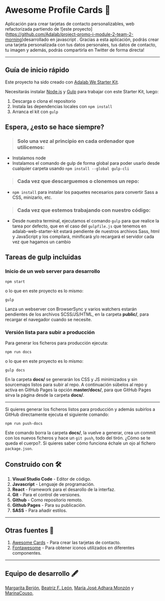# Awesome Profile Cards :information_desk_person:

Aplicación para crear tarjetas de contacto personalizables, web refactorizada partiendo de ![este proyecto] (https://github.com/Adalab/project-promo-i-module-2-team-2-morning)desarrollado en javascript . Gracias a esta aplicación, podrás crear una tarjeta personalizada con tus datos personales, tus datos de contacto, tu imagen y además, podrás compartirla en Twitter de forma directa!

---

## Guía de inicio rápido

Este proyecto ha sido creado con [Adalab We Starter Kit](https://github.com/Adalab/Adalab-web-starter-kit).

Necesitarás instalar [Node.js](https://nodejs.org/) y [Gulp](https://gulpjs.com) para trabajar con este Starter Kit, luego:

1. Descarga o clona el repositorio
2. Instala las dependencias locales con `npm install`
3. Arranca el kit con `gulp`

## Espera, ¿esto se hace siempre?

> ### Solo una vez al principio en cada ordenador que utilicemos:

- Instalamos node
- Instalamos el comando de gulp de forma global para poder usarlo desde cualquier carpeta usando `npm install --global gulp-cli`

> ### Cada vez que descarguemos o clonemos un repo:

- `npm install` para instalar los paquetes necesarios para convertir Sass a CSS, minizarlo, etc.

> ### Cada vez que estemos trabajando con nuestro código:

- Desde nuestra terminal, ejecutamos el comando `gulp` para que realice la tarea por defecto, que en el caso del `gulpfile.js` que tenemos en adalab-web-starter-kit estará pendiente de nuestros archivos Sass, html y JavaScript y los compilará, minificará y/o recargará el servidor cada vez que hagamos un cambio

## Tareas de gulp incluidas

### Inicio de un web server para desarrollo

```
npm start
```

o lo que en este proyecto es lo mismo:

```
gulp
```

Lanza un webserver con BrowserSync y varios watchers estarán pendientes de los archivos SCSS/JS/HTML, en la carpeta **public/**, para recargar el navegador cuando se necesite.

### Versión lista para subir a producción

Para generar los ficheros para producción ejecuta:

```
npm run docs
```

o lo que en este proyecto es lo mismo:

```
gulp docs
```

En la carpeta **docs/** se generarán los CSS y JS minimizados y sin sourcemaps listos para subir al repo. A continuación súbelos al repo y activa en GitHub Pages la opción **master/docs/**, para que GitHub Pages sirva la página desde la carpeta **docs/**.

---

Si quieres generar los ficheros listos para producción y además subirlos a GitHub directamente ejecuta el siguiente comando:

```
npm run push-docs
```

Este comando borra la carpeta **docs/**, la vuelve a generar, crea un commit con los nuevos ficheros y hace un `git push`, todo del tirón. ¿Cómo se te queda el cuerpo?. Si quieres saber cómo funciona échale un ojo al fichero `package.json`.

## Construido con :hammer_and_wrench:

1. **Visual Studio Code** - Editor de código.
2. **Javascript** - Lenguaje de programación.
3. **React** - Framework para el desarollo de la interfaz.
4. **Git** - Para el control de versiones.
5. **Github** - Como repositorio remoto.
6. **Github Pages** - Para su publicación.
7. **SASS** - Para añadir estilos.

---

## Otras fuentes :wrench:

1. [Awesome Cards](https://us-central1-awesome-cards-cf6f0.cloudfunctions.net/) - Para crear las tarjetas de contacto.
2. [Fontawesome](https://fontawesome.com/) - Para obtener iconos utilizados en diferentes componentes.

---

## Equipo de desarrollo :fountain_pen:

[Margarita Berjón](https://github.com/MargaritaBerjon), 
[Beatriz F. León](https://github.com/Beatrizfleon), [María José](https://github.com/mjperezma),[Adhara Monzón](https://github.com/adharamonzon) y [MarinaCouso](https://github.com/MarinaCouso),


